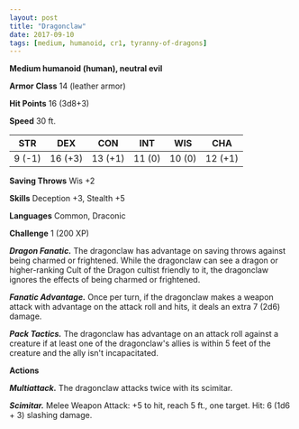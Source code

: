```yaml
---
layout: post
title: "Dragonclaw"
date: 2017-09-10
tags: [medium, humanoid, cr1, tyranny-of-dragons]
---
```


**Medium humanoid (human), neutral evil**

**Armor Class** 14 (leather armor)

**Hit Points** 16 (3d8+3)

**Speed** 30 ft.

|   STR   |   DEX   |   CON   |   INT   |   WIS   |   CHA   |
|:-----:|:-----:|:-----:|:-----:|:-----:|:-----:|
| 9 (-1) | 16 (+3) | 13 (+1) | 11 (0) | 10 (0) | 12 (+1) |

**Saving Throws** Wis +2

**Skills** Deception +3, Stealth +5

**Languages** Common, Draconic

**Challenge** 1 (200 XP)

***Dragon Fanatic.*** The dragonclaw has advantage on saving throws against being charmed or frightened. While the dragonclaw can see a dragon or higher-ranking Cult of the Dragon cultist friendly to it, the dragonclaw ignores the effects of being charmed or frightened.

***Fanatic Advantage.*** Once per turn, if the dragonclaw makes a weapon attack with advantage on the attack roll and hits, it deals an extra 7 (2d6) damage.

***Pack Tactics.*** The dragonclaw has advantage on an attack roll against a creature if at least one of the dragonclaw's allies is within 5 feet of the creature and the ally isn't incapacitated.

**Actions**

***Multiattack.*** The dragonclaw attacks twice with its scimitar.

***Scimitar.*** Melee Weapon Attack: +5 to hit, reach 5 ft., one target. Hit: 6 (1d6 + 3) slashing damage.

